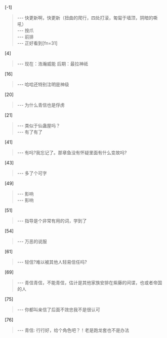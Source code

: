 
[-1] 
>--- 快更新啊，快更新（扭曲的爬行，四处打滚，匍匐于墙顶，阴暗的嘶吼）<br>
>--- 按爪<br>
>--- 前排<br>
>--- 正好看到[fn=31]<br>

[4] 
>--- 现在：浩瀚威能
后期：最拉神祗<br>

[16] 
>--- 哈哈还特别注明是神级<br>

[20] 
>--- 为什么青信也是俘虏<br>

[21] 
>--- 类似于仙蛊屋吗？<br>
>--- 有了有了<br>

[41] 
>--- 有吗?我忘记了。那章鱼没有怀疑里面有什么变故吗?<br>

[43] 
>--- 多了个可字<br>

[49] 
>--- 影响<br>
>--- 影响<br>

[51] 
>--- 指导是个非常有用的词，学到了<br>

[54] 
>--- 万恶的说服<br>

[61] 
>--- 轻信?难以被其他人轻易信任吗?<br>

[69] 
>--- 青信青信，不能青信，估计是其他家族安排在紫藤的间谍，也或者帝国的人<br>

[75] 
>--- 你都叫亲信了后面不效忠我不是很认可<br>

[76] 
>--- 青信:  行行好，给个角色吧？！老是跑龙套也不是办法<br>
